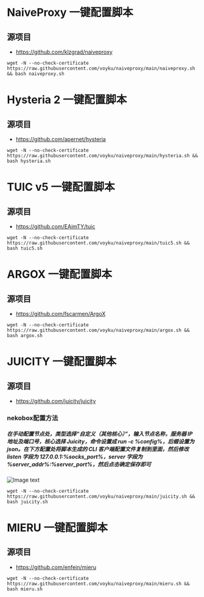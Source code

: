 # NaiveProxy  一键配置脚本
## 源项目
- https://github.com/klzgrad/naiveproxy
```shell
wget -N --no-check-certificate https://raw.githubusercontent.com/voyku/naiveproxy/main/naiveproxy.sh && bash naiveproxy.sh
```

# Hysteria 2  一键配置脚本
## 源项目
- https://github.com/apernet/hysteria
```shell
wget -N --no-check-certificate https://raw.githubusercontent.com/voyku/naiveproxy/main/hysteria.sh && bash hysteria.sh
```


# TUIC v5    一键配置脚本
## 源项目
- https://github.com/EAimTY/tuic
```shell
wget -N --no-check-certificate https://raw.githubusercontent.com/voyku/naiveproxy/main/tuic5.sh && bash tuic5.sh
```

# ARGOX     一键配置脚本
## 源项目
- https://github.com/fscarmen/ArgoX
```shell
wget -N --no-check-certificate https://raw.githubusercontent.com/voyku/naiveproxy/main/argox.sh && bash argox.sh
```

# JUICITY   一键配置脚本
## 源项目
- https://github.com/juicity/juicity
### nekobox配置方法 
##### 在手动配置节点处，类型选择“自定义（其他核心）”，输入节点名称，服务器 IP 地址及端口号，核心选择 Juicity，命令设置成 run -c %config%，后缀设置为 json。在下方配置处将脚本生成的 CLI 客户端配置文件复制到里面，然后修改 listen 字段为 127.0.0.1:%socks_port%，server 字段为 %server_addr%:%server_port%，然后点击确定保存即可
![Image text](https://raw.githubusercontent.com/voyku/naiveproxy/blob/main/img/juicity.jpg)
```shell
wget -N --no-check-certificate https://raw.githubusercontent.com/voyku/naiveproxy/main/juicity.sh && bash juicity.sh
```

# MIERU   一键配置脚本
## 源项目
- https://github.com/enfein/mieru
```shell
wget -N --no-check-certificate https://raw.githubusercontent.com/voyku/naiveproxy/main/mieru.sh && bash mieru.sh
```
